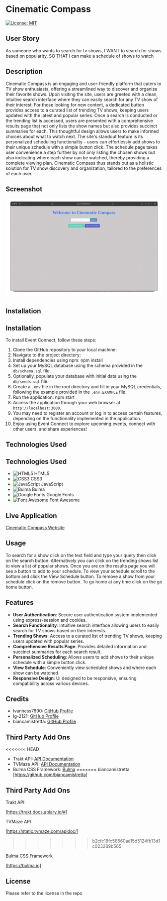 # Cinematic Compass
[![License: MIT](https://img.shields.io/badge/License-MIT-yellow.svg)](https://opensource.org/licenses/MIT)

## User Story

As someone who wants to search for tv shows,
I WANT to search for shows based on popularity,
SO THAT I can make a schedule of shows to watch

## Description

Cinematic Compass is an engaging and user-friendly platform that caters to TV show enthusiasts, offering a streamlined way to discover and organize their favorite shows. Upon visiting the site, users are greeted with a clean, intuitive search interface where they can easily search for any TV show of their interest. For those looking for new content, a dedicated button provides access to a curated list of trending TV shows, keeping users updated with the latest and popular series. Once a search is conducted or the trending list is accessed, users are presented with a comprehensive results page that not only lists the show names but also provides succinct summaries for each. This thoughtful design allows users to make informed choices about what to watch next. The site's standout feature is its personalized scheduling functionality – users can effortlessly add shows to their unique schedule with a simple button click. The schedule page takes user convenience a step further by not only listing the chosen shows but also indicating where each show can be watched, thereby providing a complete viewing plan. Cinematic Compass thus stands out as a holistic solution for TV show discovery and organization, tailored to the preferences of each user.

## Screenshot 

![Cinematic Compass Demo](/assets/cinematic-compass-demo.gif)

## Installation

## Installation

To install Event Connect, follow these steps:

1. Clone the GitHub repository to your local machine:
2. Navigate to the project directory:
3. Install dependencies using npm: npm install
4. Set up your MySQL database using the schema provided in the `db/schema.sql` file.
5. Optionally, populate your database with initial data using the `db/seeds.sql` file.
6. Create a `.env` file in the root directory and fill in your MySQL credentials, following the example provided in the `.env.EXAMPLE` file.
7. Run the application: npm start
8. Access the application through your web browser at `http://localhost:3000`.
9. You may need to register an account or log in to access certain features, depending on the functionality implemented in the application.
10. Enjoy using Event Connect to explore upcoming events, connect with other users, and share experiences!

## Technologies Used

## Technologies Used

- ![HTML5](https://img.shields.io/badge/HTML5-E34F26?style=for-the-badge&logo=html5&logoColor=white) HTML5
- ![CSS3](https://img.shields.io/badge/CSS3-1572B6?style=for-the-badge&logo=css3&logoColor=white) CSS3
- ![JavaScript](https://img.shields.io/badge/JavaScript-F7DF1E?style=for-the-badge&logo=javascript&logoColor=black) JavaScript
- ![Bulma](https://img.shields.io/badge/Bulma-00D1B2?style=for-the-badge&logo=bulma&logoColor=white) Bulma
- ![Google Fonts](https://img.shields.io/badge/Google_Fonts-4285F4?style=for-the-badge&logo=google-fonts&logoColor=white) Google Fonts
- ![Font Awesome](https://img.shields.io/badge/Font_Awesome-339AF0?style=for-the-badge&logo=font-awesome&logoColor=white) Font Awesome

## Live Application

[Cinematic Compass Website](https://lvanness7690.github.io/work-day-cinematic-compass/)

## Usage

To search for a show click on the text field and type your query then click on the search button. Alternatively you can click on the trending shows list to view a list of popular shows. Once you are on the results page you will see a button to add to your schedule. To view your schedule scroll to the bottom and click the View Schedule button. To remove a show from your schedule click on the remove button. To go home at any time click on the go home button.

## Features

- **User Authentication**: Secure user authentication system implemented using express-session and cookies.
- **Search Functionality**: Intuitive search interface allowing users to easily search for TV shows based on their interests.
- **Trending Shows**: Access to a curated list of trending TV shows, keeping users updated with popular series.
- **Comprehensive Results Page**: Provides detailed information and succinct summaries for each search result.
- **Personalized Scheduling**: Allows users to add shows to their unique schedule with a simple button click.
- **View Schedule**: Conveniently view scheduled shows and where each show can be watched.
- **Responsive Design**: UI designed to be responsive, ensuring compatibility across various devices.

## Credits

- lvanness7690: [GitHub Profile](https://github.com/lvanness7690)
- lg-2121: [GitHub Profile](https://github.com/lg-2121)
- biancamistretta: [GitHub Profile](https://github.com/biancamistretta)

## Third Party Add Ons

<<<<<<< HEAD
- Trakt API: [API Documentation](https://trakt.docs.apiary.io/#)
- TVMaze API: [API Documentation](https://static.tvmaze.com/apidoc/)
- Bulma CSS Framework: [Bulma](https://bulma.io)
=======
biancamistretta
[https://github.com/biancamistretta]

## Third Party Add Ons

Trakt API

[https://trakt.docs.apiary.io/#]

TVMaze API

[https://static.tvmaze.com/apidoc/]
>>>>>>> b2cfc18fc58560aa15d5124fb13d1c023289b565

Bulma CSS Framework

[https://bulma.io]


## License

Please refer to the license in the repo

